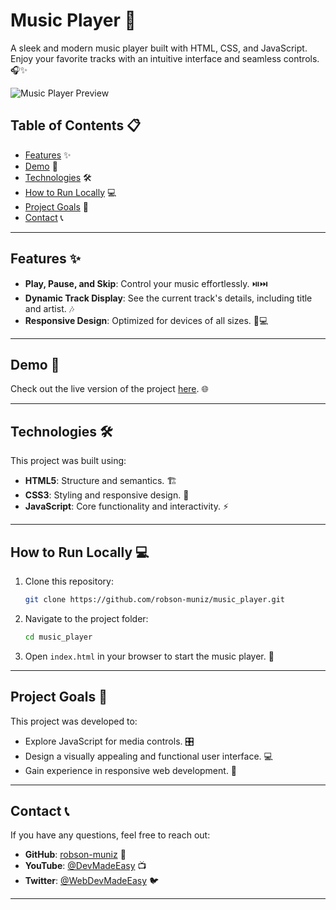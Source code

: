 # Music Player 🎵

A sleek and modern music player built with HTML, CSS, and JavaScript. Enjoy your favorite tracks with an intuitive interface and seamless controls. 🎧✨

![Music Player Preview](https://github.com/user-attachments/assets/2d8adc50-bef1-4e58-8226-95e6d140f152)


## Table of Contents 📋

- [Features](#features) ✨
- [Demo](#demo) 🚀
- [Technologies](#technologies) 🛠️
- [How to Run Locally](#how-to-run-locally) 💻
- [Project Goals](#project-goals) 🎯
- [Contact](#contact) 📞

---

## Features ✨

- **Play, Pause, and Skip**: Control your music effortlessly. ⏯️⏭️
- **Dynamic Track Display**: See the current track's details, including title and artist. 🎶
- **Responsive Design**: Optimized for devices of all sizes. 📱💻

---

## Demo 🚀

Check out the live version of the project [here](https://robson-muniz.github.io/music_player/). 🌐

---

## Technologies 🛠️

This project was built using:

- **HTML5**: Structure and semantics. 🏗️
- **CSS3**: Styling and responsive design. 🎨
- **JavaScript**: Core functionality and interactivity. ⚡

---

## How to Run Locally 💻

1. Clone this repository:
   ```bash
   git clone https://github.com/robson-muniz/music_player.git
   ```
2. Navigate to the project folder:
   ```bash
   cd music_player
   ```
3. Open `index.html` in your browser to start the music player. 🎵

---

## Project Goals 🎯

This project was developed to:

- Explore JavaScript for media controls. 🎛️
- Design a visually appealing and functional user interface. 💻
- Gain experience in responsive web development. 🌟

---

## Contact 📞

If you have any questions, feel free to reach out:

- **GitHub**: [robson-muniz](https://github.com/robson-muniz) 🐙
- **YouTube**: [@DevMadeEasy](https://youtube.com/@DevMadeEasy) 📺
- **Twitter**: [@WebDevMadeEasy](https://x.com/WebDevMadeEasy) 🐦

---
